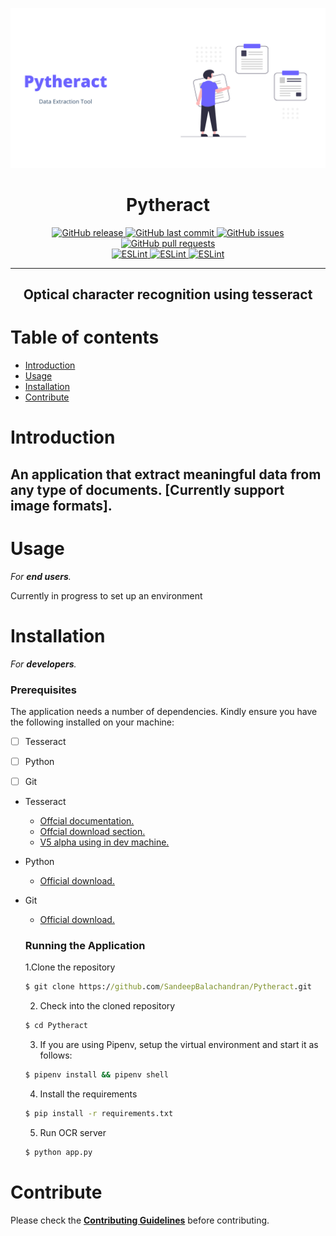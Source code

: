 ![](./images/preview.png)
<h1 align='center'>Pytheract</h1>
<p align="center">
  <a href="https://github.com/SandeepBalachandran/Pytract/releases/" target="_blank">
    <img alt="GitHub release" src="https://img.shields.io/github/v/release/SandeepBalachandran/Pytract?include_prereleases&style=flat-square">
  </a>

  <a href="https://github.com/SandeepBalachandran/Pytract/commits/master" target="_blank">
    <img src="https://img.shields.io/github/last-commit/SandeepBalachandran/Pytract?style=flat-square" alt="GitHub last commit">
  </a>

  <a href="https://github.com/SandeepBalachandran/Pytract/issues" target="_blank">
    <img src="https://img.shields.io/github/issues/SandeepBalachandran/Pytract?style=flat-square&color=red" alt="GitHub issues">
  </a>

  <a href="https://github.com/SandeepBalachandran/Pytract/pulls" target="_blank">
    <img src="https://img.shields.io/github/issues-pr/SandeepBalachandran/Pytract?style=flat-square&color=blue" alt="GitHub pull requests">
  </a>

  </br>

  <a href="https://standardjs.com" target="_blank">
    <img alt="ESLint" src="https://img.shields.io/badge/code_style-standard-brightgreen.svg?style=flat-square">
  </a>
  
  <a href="" target="_blank">
    <img alt="ESLint" src="https://img.shields.io/github/stars/SandeepBalachandran/Pytract">
  </a>
  
  <a href="" target="_blank">
    <img alt="ESLint" src="https://img.shields.io/github/forks/SandeepBalachandran/Pytract">
  </a>
  
</p>
<hr>

<h2 align="center">Optical character recognition using tesseract </h2> 

# Table of contents

- [Introduction](#introduction)
- [Usage](#usage)
- [Installation](#installation)
- [Contribute](#contribute)

# Introduction
An application that extract meaningful data from any type of documents. [Currently support image formats].   
- 

# Usage
*For **end users**.*

Currently in progress to set up an environment




# Installation
*For **developers**.*
### Prerequisites

The application needs a number of dependencies. Kindly ensure you have the following installed on your machine:

- [ ] Tesseract
- [ ] Python
- [ ] Git


- Tesseract 
  - [Offcial documentation.](https://github.com/tesseract-ocr/tessdoc/blob/master/Documentation.md)
  - [Offcial download section.](https://github.com/tesseract-ocr/tessdoc/blob/master/Downloads.md)
  - [V5 alpha using in dev machine.](https://digi.bib.uni-mannheim.de/tesseract/tesseract-ocr-w64-setup-v5.0.0-alpha.20200328.exe)

- Python
  - [Official download.](https://www.python.org/downloads/)

- Git
  - [Official download.](https://git-scm.com/downloads)
  
  
  ### Running the Application
  1.Clone the repository
  ```cmd
  $ git clone https://github.com/SandeepBalachandran/Pytheract.git
  ```
  2. Check into the cloned repository
  ```cmd
  $ cd Pytheract
  ```
  3. If you are using Pipenv, setup the virtual environment and start it as follows:
  ```cmd
  $ pipenv install && pipenv shell
  ```
  4. Install the requirements
  ```cmd
  $ pip install -r requirements.txt
  ```
  5. Run OCR server
  ```cmd
  $ python app.py
  ```
 
# Contribute
Please check the [**Contributing Guidelines**](https://github.com/SandeepBalachandran/Pytract/blob/master/CONTRIBUTING.md) before contributing.

